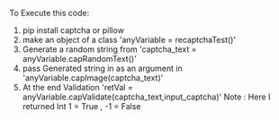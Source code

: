 To Execute this code:
  1) pip install captcha or pillow
  2) make an object of a class 'anyVariable = recaptchaTest()'
  3) Generate a random string from 'captcha_text = anyVariable.capRandomText()'
  4) pass Generated string in as an argument in 'anyVariable.capImage(captcha_text)'
  5) At the end Validation 'retVal = anyVariable.capValidate(captcha_text,input_captcha)'
      Note : Here I returned Int 1 = True , -1 = False
